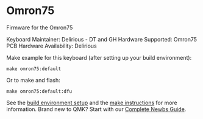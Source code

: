 # Omron75

Firmware for the Omron75

Keyboard Maintainer: Delirious - DT and GH
Hardware Supported: Omron75 PCB
Hardware Availability: Delirious

Make example for this keyboard (after setting up your build environment):

    make omron75:default

Or to make and flash:

    make omron75:default:dfu

See the [build environment setup](https://docs.qmk.fm/#/getting_started_build_tools) and the [make instructions](https://docs.qmk.fm/#/getting_started_make_guide) for more information. Brand new to QMK? Start with our [Complete Newbs Guide](https://docs.qmk.fm/#/newbs).
